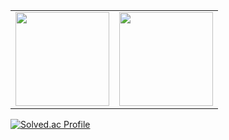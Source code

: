 <table>
	<td valign="top" width="50%">
		<img src="https://github-readme-stats.vercel.app/api?username=jehpark&show_icons=true&count_private=true&hide_border=true" style="height: 150px"/>
	</td>
	<td valign="top" width="50%">
		<img src="http://mazassumnida.wtf/api/v2/generate_badge?boj=wpgjs1230" style="height: 150px"/>
	</td>
</table>

[![Solved.ac Profile](http://mazassumnida.wtf/api/v2/generate_badge?boj=wpgjs1230)](https://solved.ac/wpgjs1230)

